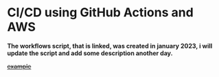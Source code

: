 # CI/CD using GitHub Actions and AWS

**The workflows script, that is linked, was created in january 2023, i will update the script and add some description another day.**

~~[example](https://github.com/yhtps/unorganized-snippets/blob/main/yaml/github/workflow.yml)~~
